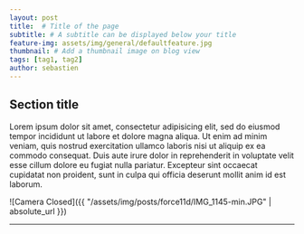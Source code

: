 ```yaml
---
layout: post
title:  # Title of the page
subtitle: # A subtitle can be displayed below your title
feature-img: assets/img/general/defaultfeature.jpg
thumbnail: # Add a thumbnail image on blog view
tags: [tag1, tag2]
author: sebastien
---
```


## Section title

Lorem ipsum dolor sit amet, consectetur adipisicing elit, sed do eiusmod tempor incididunt ut labore et dolore magna aliqua. Ut enim ad minim veniam, quis nostrud exercitation ullamco laboris nisi ut aliquip ex ea commodo consequat. Duis aute irure dolor in reprehenderit in voluptate velit esse cillum dolore eu fugiat nulla pariatur. Excepteur sint occaecat cupidatat non proident, sunt in culpa qui officia deserunt mollit anim id est laborum.

![Camera Closed]({{ "/assets/img/posts/force11d/IMG_1145-min.JPG" | absolute_url }})
*****
